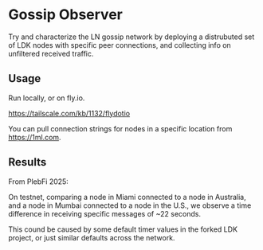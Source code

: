 # Gossip Observer

Try and characterize the LN gossip network by deploying a distrubuted set of
LDK nodes with specific peer connections, and collecting info on unfiltered
received traffic.

## Usage

Run locally, or on fly.io.

<https://tailscale.com/kb/1132/flydotio>

You can pull connection strings for nodes in a specific location from <https://1ml.com>.

## Results

From PlebFi 2025:

On testnet, comparing a node in Miami connected to a node in Australia, and
a node in Mumbai connected to a node in the U.S., we observe a time difference
in receiving specific messages of ~22 seconds.

This cound be caused by some default timer values in the forked LDK project,
or just similar defaults across the network.